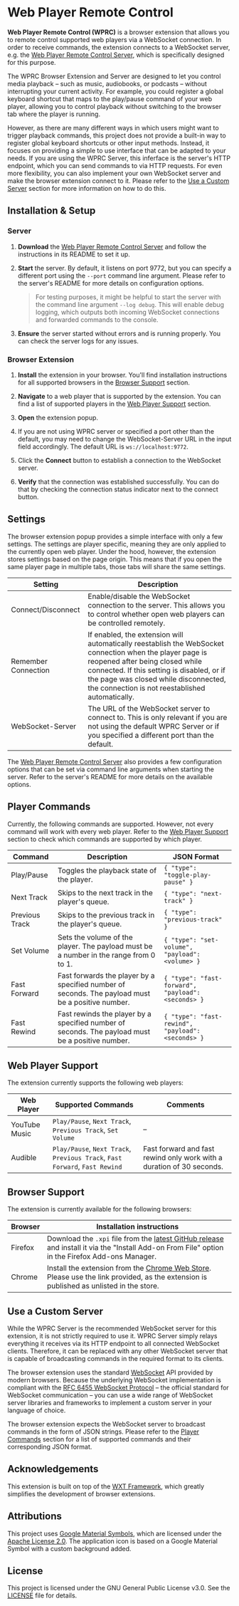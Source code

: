 # Web Player Remote Control

**Web Player Remote Control (WPRC)** is a browser extension that allows you to remote control supported web players via a WebSocket connection.
In order to receive commands, the extension connects to a WebSocket server, e.g. the [Web Player Remote Control Server](https://github.com/shft5410/web_player_remote_control_server), which is specifically designed for this purpose.

The WPRC Browser Extension and Server are designed to let you control media playback &ndash; such as music, audiobooks, or podcasts &ndash; without interrupting your current activity.
For example, you could register a global keyboard shortcut that maps to the play/pause command of your web player, allowing you to control playback without switching to the browser tab where the player is running.

However, as there are many different ways in which users might want to trigger playback commands, this project does not provide a built-in way to register global keyboard shortcuts or other input methods.
Instead, it focuses on providing a simple to use interface that can be adapted to your needs.
If you are using the WPRC Server, this inferface is the server's HTTP endpoint, which you can send commands to via HTTP requests.
For even more flexibility, you can also implement your own WebSocket server and make the browser extension connect to it.
Please refer to the [Use a Custom Server](#use-a-custom-server) section for more information on how to do this.

## Installation & Setup

### Server

1. **Download** the [Web Player Remote Control Server](https://github.com/shft5410/web_player_remote_control_server) and follow the instructions in its README to set it up.

2. **Start** the server.
   By default, it listens on port 9772, but you can specify a different port using the `--port` command line argument.
   Please refer to the server's README for more details on configuration options.

    > For testing purposes, it might be helpful to start the server with the command line argument `--log debug`.
    > This will enable debug logging, which outputs both incoming WebSocket connections and forwarded commands to the console.

3. **Ensure** the server started without errors and is running properly. You can check the server logs for any issues.

### Browser Extension

1. **Install** the extension in your browser.
   You'll find installation instructions for all supported browsers in the [Browser Support](#browser-support) section.

2. **Navigate** to a web player that is supported by the extension.
   You can find a list of supported players in the [Web Player Support](#web-player-support) section.

3. **Open** the extension popup.

4. If you are not using WPRC server or specified a port other than the default, you may need to change the WebSocket-Server URL in the input field accordingly.
   The default URL is `ws://localhost:9772`.

5. Click the **Connect** button to establish a connection to the WebSocket server.

6. **Verify** that the connection was established successfully.
   You can do that by checking the connection status indicator next to the connect button.

## Settings

The browser extension popup provides a simple interface with only a few settings.
The settings are player specific, meaning they are only applied to the currently open web player.
Under the hood, however, the extension stores settings based on the page origin.
This means that if you open the same player page in multiple tabs, those tabs will share the same settings.

| Setting             | Description                                                                                                                                                                                                                                                                          |
| ------------------- | ------------------------------------------------------------------------------------------------------------------------------------------------------------------------------------------------------------------------------------------------------------------------------------ |
| Connect/Disconnect  | Enable/disable the WebSocket connection to the server. This allows you to control whether open web players can be controlled remotely.                                                                                                                                               |
| Remember Connection | If enabled, the extension will automatically reestablish the WebSocket connection when the player page is reopened after being closed while connected. If this setting is disabled, or if the page was closed while disconnected, the connection is not reestablished automatically. |
| WebSocket-Server    | The URL of the WebSocket server to connect to. This is only relevant if you are not using the default WPRC Server or if you specified a different port than the default.                                                                                                             |

The [Web Player Remote Control Server](https://github.com/shft5410/web_player_remote_control_server) also provides a few configuration options that can be set via command line arguments when starting the server.
Refer to the server's README for more details on the available options.

## Player Commands

Currently, the following commands are supported.
However, not every command will work with every web player.
Refer to the [Web Player Support](#web-player-support) section to check which commands are supported by which player.

| Command        | Description                                                                                       | JSON Format                                        |
| -------------- | ------------------------------------------------------------------------------------------------- | -------------------------------------------------- |
| Play/Pause     | Toggles the playback state of the player.                                                         | `{ "type": "toggle-play-pause" }`                  |
| Next Track     | Skips to the next track in the player's queue.                                                    | `{ "type": "next-track" }`                         |
| Previous Track | Skips to the previous track in the player's queue.                                                | `{ "type": "previous-track" }`                     |
| Set Volume     | Sets the volume of the player. The payload must be a number in the range from 0 to 1.             | `{ "type": "set-volume", "payload": <volume> }`    |
| Fast Forward   | Fast forwards the player by a specified number of seconds. The payload must be a positive number. | `{ "type": "fast-forward", "payload": <seconds> }` |
| Fast Rewind    | Fast rewinds the player by a specified number of seconds. The payload must be a positive number.  | `{ "type": "fast-rewind", "payload": <seconds> }`  |

## Web Player Support

The extension currently supports the following web players:

| Web Player    | Supported Commands                                                          | Comments                                                              |
| ------------- | --------------------------------------------------------------------------- | --------------------------------------------------------------------- |
| YouTube Music | `Play/Pause`, `Next Track`, `Previous Track`, `Set Volume`                  | &ndash;                                                               |
| Audible       | `Play/Pause`, `Next Track`, `Previous Track`, `Fast Forward`, `Fast Rewind` | Fast forward and fast rewind only work with a duration of 30 seconds. |

## Browser Support

The extension is currently available for the following browsers:

| Browser | Installation instructions                                                                                                                                                                                                                     |
| ------- | --------------------------------------------------------------------------------------------------------------------------------------------------------------------------------------------------------------------------------------------- |
| Firefox | Download the `.xpi` file from the [latest GitHub release](https://github.com/shft5410/web_player_remote_control/releases/latest) and install it via the "Install Add-on From File" option in the Firefox Add-ons Manager.                     |
| Chrome  | Install the extension from the [Chrome Web Store](https://chromewebstore.google.com/detail/web-player-remote-control/olhonbnjccgpanphbgbkpeekeenoekkj). Please use the link provided, as the extension is published as unlisted in the store. |

## Use a Custom Server

While the WPRC Server is the recommended WebSocket server for this extension, it is not strictly required to use it.
WPRC Server simply relays everything it receives via its HTTP endpoint to all connected WebSocket clients.
Therefore, it can be replaced with any other WebSocket server that is capable of broadcasting commands in the required format to its clients.

The browser extension uses the standard [WebSocket](https://developer.mozilla.org/en-US/docs/Web/API/WebSocket) API provided by modern browsers.
Because the underlying WebSocket implementation is compliant with the [RFC 6455 WebSocket Protocol](https://datatracker.ietf.org/doc/html/rfc6455) &ndash; the official standard for WebSocket communication &ndash; you can use a wide range of WebSocket server libraries and frameworks to implement a custom server in your language of choice.

The browser extension expects the WebSocket server to broadcast commands in the form of JSON strings.
Please refer to the [Player Commands](#player-commands) section for a list of supported commands and their corresponding JSON format.

## Acknowledgements

This extension is built on top of the [WXT Framework](https://github.com/wxt-dev/wxt), which greatly simplifies the development of browser extensions.

## Attributions

This project uses [Google Material Symbols](https://fonts.google.com/icons?icon.set=Material+Symbols), which are licensed under the [Apache License 2.0](https://www.apache.org/licenses/LICENSE-2.0).
The application icon is based on a Google Material Symbol with a custom background added.

## License

This project is licensed under the GNU General Public License v3.0.
See the [LICENSE](./LICENSE) file for details.
